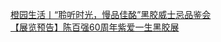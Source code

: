   
[橙园生活丨“聆听时光，慢品佳酩”黑胶威士忌品鉴会](http://www.dianyue.me/archives/880/z6os8islfmvk7ry3/)  
[【展览预告】陈百强60周年紫爱一生黑胶展](http://www.dianyue.me/archives/225/xl2uzmpdigm487j7/)